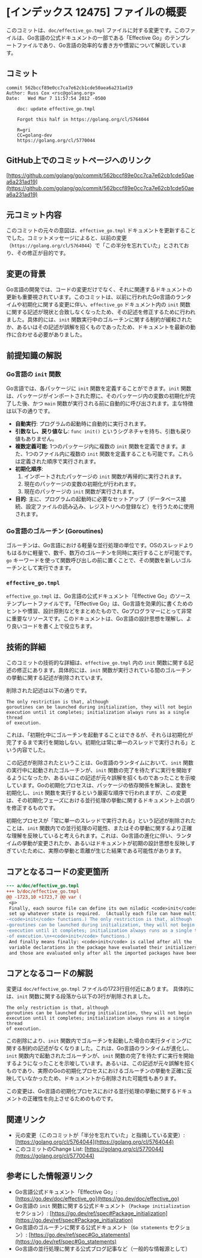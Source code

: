 # [インデックス 12475] ファイルの概要

このコミットは、`doc/effective_go.tmpl` ファイルに対する変更です。このファイルは、Go言語の公式ドキュメントの一部である「Effective Go」のテンプレートファイルであり、Go言語の効率的な書き方や慣習について解説しています。

## コミット

```
commit 562bccf89e0cc7ca7e62cb1cde50aea6a231ad19
Author: Russ Cox <rsc@golang.org>
Date:   Wed Mar 7 11:57:54 2012 -0500

    doc: update effective_go.tmpl
    
    Forgot this half in https://golang.org/cl/5764044
    
    R=gri
    CC=golang-dev
    https://golang.org/cl/5770044
```

## GitHub上でのコミットページへのリンク

[https://github.com/golang/go/commit/562bccf89e0cc7ca7e62cb1cde50aea6a231ad19](https://github.com/golang/go/commit/562bccf89e0cc7ca7e62cb1cde50aea6a231ad19)

## 元コミット内容

このコミットの元々の意図は、`effective_go.tmpl` ドキュメントを更新することでした。コミットメッセージによると、以前の変更（`https://golang.org/cl/5764044`）で「この半分を忘れていた」とされており、その修正が目的です。

## 変更の背景

Go言語の開発では、コードの変更だけでなく、それに関連するドキュメントの更新も重要視されています。このコミットは、以前に行われたGo言語のランタイムや初期化に関する変更に伴い、`effective_go` ドキュメント内の `init` 関数に関する記述が現状と合致しなくなったため、その記述を修正するために行われました。具体的には、`init` 関数実行中のゴルーチンに関する制約が緩和されたか、あるいはその記述が誤解を招くものであったため、ドキュメントを最新の動作に合わせる必要がありました。

## 前提知識の解説

### Go言語の `init` 関数

Go言語では、各パッケージに `init` 関数を定義することができます。`init` 関数は、パッケージがインポートされた際に、そのパッケージ内の変数の初期化が完了した後、かつ `main` 関数が実行される前に自動的に呼び出されます。主な特徴は以下の通りです。

*   **自動実行**: プログラムの起動時に自動的に実行されます。
*   **引数なし、戻り値なし**: `func init()` というシグネチャを持ち、引数も戻り値もありません。
*   **複数定義可能**: 1つのパッケージ内に複数の `init` 関数を定義できます。また、1つのファイル内に複数の `init` 関数を定義することも可能です。これらは定義された順序で実行されます。
*   **初期化順序**:
    1.  インポートされたパッケージの `init` 関数が再帰的に実行されます。
    2.  現在のパッケージの変数の初期化が行われます。
    3.  現在のパッケージの `init` 関数が実行されます。
*   **目的**: 主に、プログラムの起動時に必要なセットアップ（データベース接続、設定ファイルの読み込み、レジストリへの登録など）を行うために使用されます。

### Go言語のゴルーチン (Goroutines)

ゴルーチンは、Go言語における軽量な並行処理の単位です。OSのスレッドよりもはるかに軽量で、数千、数万のゴルーチンを同時に実行することが可能です。`go` キーワードを使って関数呼び出しの前に置くことで、その関数を新しいゴルーチンとして実行できます。

### `effective_go.tmpl`

`effective_go.tmpl` は、Go言語の公式ドキュメント「Effective Go」のソーステンプレートファイルです。「Effective Go」は、Go言語を効果的に書くためのヒントや慣習、設計原則などをまとめたもので、Goプログラマーにとって非常に重要なリソースです。このドキュメントは、Go言語の設計思想を理解し、より良いコードを書く上で役立ちます。

## 技術的詳細

このコミットの技術的な詳細は、`effective_go.tmpl` 内の `init` 関数に関する記述の修正にあります。具体的には、`init` 関数が実行されている間のゴルーチンの挙動に関する記述が削除されています。

削除された記述は以下の通りです。
```
The only restriction is that, although
goroutines can be launched during initialization, they will not begin
execution until it completes; initialization always runs as a single thread
of execution.
```
これは、「初期化中にゴルーチンを起動することはできるが、それらは初期化が完了するまで実行を開始しない。初期化は常に単一のスレッドで実行される」という内容でした。

この記述が削除されたということは、Go言語のランタイムにおいて、`init` 関数の実行中に起動されたゴルーチンが、`init` 関数の完了を待たずに実行を開始するようになったか、あるいはこの記述が元々誤解を招くものであったことを示唆しています。Goの初期化プロセスは、パッケージの依存関係を解決し、変数を初期化し、`init` 関数を実行するという厳密な順序で行われますが、この変更は、その初期化フェーズにおける並行処理の挙動に関するドキュメント上の誤りを修正するものです。

初期化プロセスが「常に単一のスレッドで実行される」という記述が削除されたことは、`init` 関数内での並行処理の可能性、またはその挙動に関するより正確な理解を反映していると考えられます。これは、Go言語の進化に伴い、ランタイムの挙動が変更されたか、あるいはドキュメントが初期の設計思想を反映しすぎていたために、実際の挙動と乖離が生じた結果である可能性があります。

## コアとなるコードの変更箇所

```diff
--- a/doc/effective_go.tmpl
+++ b/doc/effective_go.tmpl
@@ -1723,10 +1723,7 @@ var (
 <p>
 Finally, each source file can define its own niladic <code>init</code> function to
 set up whatever state is required.  (Actually each file can have multiple
-<code>init</code> functions.) The only restriction is that, although
-goroutines can be launched during initialization, they will not begin
-execution until it completes; initialization always runs as a single thread
-of execution.\n+<code>init</code> functions.)
 And finally means finally: <code>init</code> is called after all the
 variable declarations in the package have evaluated their initializers,
 and those are evaluated only after all the imported packages have been
```

## コアとなるコードの解説

変更は `doc/effective_go.tmpl` ファイルの1723行目付近にあります。
具体的には、`init` 関数に関する段落から以下の3行が削除されました。

```
The only restriction is that, although
goroutines can be launched during initialization, they will not begin
execution until it completes; initialization always runs as a single thread
of execution.
```

この削除により、`init` 関数内でゴルーチンを起動した場合の実行タイミングに関する制約の記述がなくなりました。これは、Go言語のランタイムが進化し、`init` 関数内で起動されたゴルーチンが、`init` 関数の完了を待たずに実行を開始するようになったことを示唆しています。あるいは、この記述が元々誤解を招くものであり、実際のGoの初期化プロセスにおけるゴルーチンの挙動を正確に反映していなかったため、ドキュメントから削除された可能性もあります。

この変更は、Go言語の初期化プロセスにおける並行処理の挙動に関するドキュメントの正確性を向上させるためのものです。

## 関連リンク

*   元の変更（このコミットが「半分を忘れていた」と指摘している変更）: [https://golang.org/cl/5764044](https://golang.org/cl/5764044)
*   このコミットのChange List: [https://golang.org/cl/5770044](https://golang.org/cl/5770044)

## 参考にした情報源リンク

*   Go言語公式ドキュメント「Effective Go」: [https://go.dev/doc/effective_go](https://go.dev/doc/effective_go)
*   Go言語の `init` 関数に関する公式ドキュメント（`Package initialization` セクション）: [https://go.dev/ref/spec#Package_initialization](https://go.dev/ref/spec#Package_initialization)
*   Go言語のゴルーチンに関する公式ドキュメント（`Go statements` セクション）: [https://go.dev/ref/spec#Go_statements](https://go.dev/ref/spec#Go_statements)
*   Go言語の並行処理に関する公式ブログ記事など（一般的な情報源として）
